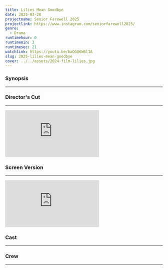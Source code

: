 ```yaml
---
title: Lilies Mean Goodbye
date: 2025-03-28
projectname: Senior Farewell 2025
projectlink: https://www.instagram.com/seniorfarewell2025/
genre:
  - Drama
runtimehour: 0
runtimemin: 3
runtimesec: 21
watchlink: https://youtu.be/baQGU6W6lIA
slug: 2025-lilies-mean-goodbye
cover: ../../assets/2024-film-lilies.jpg
---
```

### Synopsis

* * *

### Director's Cut

* * *

<iframe class="w-full aspect-video" src="https://www.youtube.com/embed/vW7La6Yk_MQ" title="Lilies Mean Goodbye [Director&#39;s Cut] | หนังสั้น Senior Farewell 2025" frameborder="0" allow="accelerometer; autoplay; clipboard-write; encrypted-media; gyroscope; picture-in-picture; web-share" referrerpolicy="strict-origin-when-cross-origin" allowfullscreen></iframe>

### Screen Version

* * *

<iframe class="w-full aspect-video" src="https://www.youtube.com/embed/baQGU6W6lIA" title="หนังสั้น Lilies mean goodbye" frameborder="0" allow="accelerometer; autoplay; clipboard-write; encrypted-media; gyroscope; picture-in-picture; web-share" referrerpolicy="strict-origin-when-cross-origin" allowfullscreen></iframe>

### Cast

* * *

### Crew

* * *